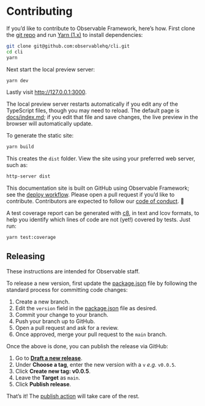 # Contributing

If you’d like to contribute to Observable Framework, here’s how. First clone the [git repo](https://github.com/observablehq/cli) and run [Yarn (1.x)](https://classic.yarnpkg.com/lang/en/docs/install/) to install dependencies:

```sh
git clone git@github.com:observablehq/cli.git
cd cli
yarn
```

Next start the local preview server:

```sh
yarn dev
```

Lastly visit <http://127.0.0.1:3000>.

The local preview server restarts automatically if you edit any of the TypeScript files, though you may need to reload. The default page is [docs/index.md](https://github.com/observablehq/cli/blob/main/docs/index.md?plain=1); if you edit that file and save changes, the live preview in the browser will automatically update.

To generate the static site:

```sh
yarn build
```

This creates the `dist` folder. View the site using your preferred web server, such as:

```sh
http-server dist
```

This documentation site is built on GitHub using Observable Framework; see the [deploy workflow](https://github.com/observablehq/cli/blob/main/.github/workflows/deploy.yml). Please open a pull request if you’d like to contribute. Contributors are expected to follow our [code of conduct](https://github.com/observablehq/.github/blob/master/CODE_OF_CONDUCT.md). 🙏

A test coverage report can be generated with [c8](https://github.com/bcoe/c8), in text and lcov formats, to help you identify which lines of code are not (yet!) covered by tests. Just run:

```bash
yarn test:coverage
```

## Releasing

<div class="note">These instructions are intended for Observable staff.</div>

To release a new version, first update the [package.json](https://github.com/observablehq/cli/blob/main/package.json) file by following the standard process for committing code changes:

1. Create a new branch.
2. Edit the `version` field in the [package.json](https://github.com/observablehq/cli/blob/main/package.json) file as desired.
3. Commit your change to your branch.
4. Push your branch up to GitHub.
5. Open a pull request and ask for a review.
6. Once approved, merge your pull request to the `main` branch.

Once the above is done, you can publish the release via GitHub:

1. Go to [**Draft a new release**](https://github.com/observablehq/cli/releases/new).
2. Under **Choose a tag**, enter the new version with a `v` *e.g.* `v0.0.5`.
3. Click **Create new tag: v0.0.5**.
4. Leave the **Target** as `main`.
5. Click **Publish release**.

That’s it! The [publish action](https://github.com/observablehq/cli/actions/workflows/publish.yml) will take care of the rest.
